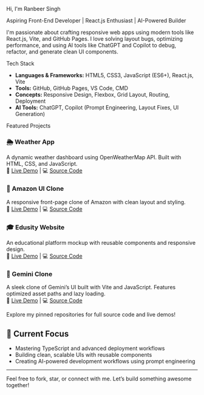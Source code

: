   Hi, I'm Ranbeer Singh

 Aspiring Front-End Developer | React.js Enthusiast | AI-Powered Builder

I'm passionate about crafting responsive web apps using modern tools like React.js, Vite, and GitHub Pages.
I love solving layout bugs, optimizing performance, and using AI tools like ChatGPT and Copilot to debug, 
refactor, and generate clean UI components.

 Tech Stack
- **Languages & Frameworks:** HTML5, CSS3, JavaScript (ES6+), React.js, Vite
- **Tools:** GitHub, GitHub Pages, VS Code, CMD
- **Concepts:** Responsive Design, Flexbox, Grid Layout, Routing, Deployment
- **AI Tools:** ChatGPT, Copilot (Prompt Engineering, Layout Fixes, UI Generation)

 Featured Projects

### 🌦️ Weather App
A dynamic weather dashboard using OpenWeatherMap API. Built with HTML, CSS, and JavaScript.  
🔗 [Live Demo](https://ranbeer-15234.github.io/weather-app/) | 
💻 [Source Code](https://github.com/Ranbeer-15234/weather-app)

### 🛒 Amazon UI Clone
A responsive front-page clone of Amazon with clean layout and styling.  
🔗 [Live Demo](https://ranbeer-15234.github.io/Amazon-clone/) |
💻 [Source Code](https://github.com/Ranbeer-15234/Amazon-clone)


### 🎓 Edusity Website
An educational platform mockup with reusable components and responsive design.  
🔗 [Live Demo](https://ranbeer-15234.github.io/edusity/) | 
💻 [Source Code](https://github.com/Ranbeer-15234/edusity)


### 🧠 Gemini Clone
A sleek clone of Gemini’s UI built with Vite and JavaScript. Features optimized asset paths and lazy loading.  
🔗 [Live Demo](https://ranbeer-15234.github.io/GeminiApp/) |
💻 [Source Code](https://github.com/Ranbeer-15234/GeminiApp)


Explore my pinned repositories for full source code and live demos!

## 🎯 Current Focus
- Mastering TypeScript and advanced deployment workflows  
- Building clean, scalable UIs with reusable components  
- Creating AI-powered development workflows using prompt engineering

---

Feel free to fork, star, or connect with me. Let’s build something awesome together!
